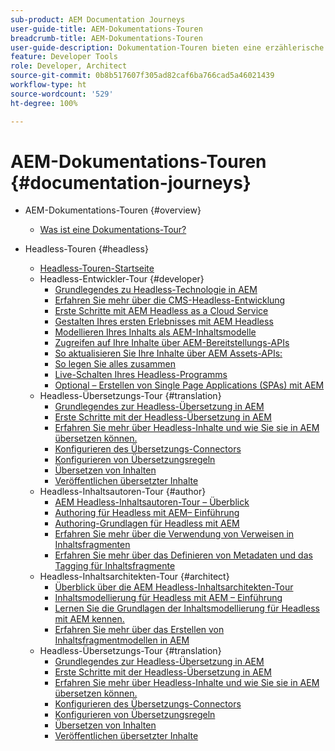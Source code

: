 ```yaml
---
sub-product: AEM Documentation Journeys
user-guide-title: AEM-Dokumentations-Touren
breadcrumb-title: AEM-Dokumentations-Touren
user-guide-description: Dokumentation-Touren bieten eine erzählerische Struktur innerhalb der AEM-Dokumentation, indem sie komplexe und ungleiche Funktionen miteinander verbinden, um ein Geschäftsziel auf eine bewährte Weise zu lösen. Die Touren sind für AEM-Anfänger entwickelt worden und stellen die Konzepte und Features von A bis Z vor, die geeignet sind, um ein Ziel zu erreichen.
feature: Developer Tools
role: Developer, Architect
source-git-commit: 0b8b517607f305ad82caf6ba766cad5a46021439
workflow-type: ht
source-wordcount: '529'
ht-degree: 100%

---
```



# AEM-Dokumentations-Touren {#documentation-journeys}

<!--
Please note that all links to other guides need to be absolute references with leading protocol and domain since SCCM does not allow pages to be referenced with relative links in multiple ToCs.
-->

+ AEM-Dokumentations-Touren {#overview}
   + [Was ist eine Dokumentations-Tour?](home.md)

+ Headless-Touren {#headless}
   + [Headless-Touren-Startseite](https://experienceleague.adobe.com/docs/experience-manager-65/headless-journey/home.html?lang=de)
   + Headless-Entwickler-Tour {#developer}
      + [Grundlegendes zu Headless-Technologie in AEM](https://experienceleague.adobe.com/docs/experience-manager-65/headless-journey/developer/overview.html?lang=de)
      + [Erfahren Sie mehr über die CMS-Headless-Entwicklung](https://experienceleague.adobe.com/docs/experience-manager-65/headless-journey/developer/learn-about.html?lang=de)
      + [Erste Schritte mit AEM Headless as a Cloud Service](https://experienceleague.adobe.com/docs/experience-manager-65/headless-journey/developer/getting-started.html?lang=de)
      + [Gestalten Ihres ersten Erlebnisses mit AEM Headless ](https://experienceleague.adobe.com/docs/experience-manager-65/headless-journey/developer/path-to-first-experience.html?lang=de)
      + [Modellieren Ihres Inhalts als AEM-Inhaltsmodelle](https://experienceleague.adobe.com/docs/experience-manager-65/headless-journey/developer/model-your-content.html?lang=de)
      + [Zugreifen auf Ihre Inhalte über AEM-Bereitstellungs-APIs](https://experienceleague.adobe.com/docs/experience-manager-65/headless-journey/developer/access-your-content.html?lang=de)
      + [So aktualisieren Sie Ihre Inhalte über AEM Assets-APIs:](https://experienceleague.adobe.com/docs/experience-manager-65/headless-journey/developer/update-your-content.html?lang=de)
      + [So legen Sie alles zusammen](https://experienceleague.adobe.com/docs/experience-manager-65/headless-journey/developer/put-it-all-together.html?lang=de)
      + [Live-Schalten Ihres Headless-Programms](https://experienceleague.adobe.com/docs/experience-manager-65/headless-journey/developer/go-live.html?lang=de)
      + [Optional – Erstellen von Single Page Applications (SPAs) mit AEM](https://experienceleague.adobe.com/docs/experience-manager-65/headless-journey/developer/create-spa.html?lang=de)
   + Headless-Übersetzungs-Tour {#translation}
      + [Grundlegendes zur Headless-Übersetzung in AEM](https://experienceleague.adobe.com/docs/experience-manager-65/headless-journey/translation/overview.html?lang=de)
      + [Erste Schritte mit der Headless-Übersetzung in AEM](https://experienceleague.adobe.com/docs/experience-manager-65/headless-journey/translation/getting-started.html?lang=de)
      + [Erfahren Sie mehr über Headless-Inhalte und wie Sie sie in AEM übersetzen können.](https://experienceleague.adobe.com/docs/experience-manager-65/headless-journey/translation/learn-about.html?lang=de)
      + [Konfigurieren des Übersetzungs-Connectors](https://experienceleague.adobe.com/docs/experience-manager-65/headless-journey/translation/configure-connector.html?lang=de)
      + [Konfigurieren von Übersetzungsregeln](https://experienceleague.adobe.com/docs/experience-manager-65/headless-journey/translation/translation-rules.html?lang=de)
      + [Übersetzen von Inhalten](https://experienceleague.adobe.com/docs/experience-manager-65/headless-journey/translation/translate-content.html?lang=de)
      + [Veröffentlichen übersetzter Inhalte](https://experienceleague.adobe.com/docs/experience-manager-65/headless-journey/translation/publish-content.html?lang=de)
   + Headless-Inhaltsautoren-Tour {#author}
      + [AEM Headless-Inhaltsautoren-Tour – Überblick](https://experienceleague.adobe.com/docs/experience-manager-65/headless-journey/author/overview.html?lang=de)
      + [Authoring für Headless mit AEM– Einführung](https://experienceleague.adobe.com/docs/experience-manager-65/headless-journey/author/introduction.html?lang=de)
      + [Authoring-Grundlagen für Headless mit AEM](https://experienceleague.adobe.com/docs/experience-manager-65/headless-journey/author/basics.html?lang=de)
      + [Erfahren Sie mehr über die Verwendung von Verweisen in Inhaltsfragmenten](https://experienceleague.adobe.com/docs/experience-manager-65/headless-journey/author/references.html?lang=de)
      + [Erfahren Sie mehr über das Definieren von Metadaten und das Tagging für Inhaltsfragmente](https://experienceleague.adobe.com/docs/experience-manager-65/headless-journey/author/metadata-tagging.html?lang=de)
   + Headless-Inhaltsarchitekten-Tour {#architect}
      + [Überblick über die AEM Headless-Inhaltsarchitekten-Tour](https://experienceleague.adobe.com/docs/experience-manager-65/headless-journey/architect/overview.html?lang=de)
      + [Inhaltsmodellierung für Headless mit AEM – Einführung](https://experienceleague.adobe.com/docs/experience-manager-65/headless-journey/architect/introduction.html?lang=de)
      + [Lernen Sie die Grundlagen der Inhaltsmodellierung für Headless mit AEM kennen.](https://experienceleague.adobe.com/docs/experience-manager-65/headless-journey/architect/basics.html?lang=de)
      + [Erfahren Sie mehr über das Erstellen von Inhaltsfragmentmodellen in AEM](https://experienceleague.adobe.com/docs/experience-manager-65/headless-journey/architect/model-structure.html?lang=de)
   + Headless-Übersetzungs-Tour {#translation}
      + [Grundlegendes zur Headless-Übersetzung in AEM](https://experienceleague.adobe.com/docs/experience-manager-65/headless-journey/translation/overview.html?lang=de)
      + [Erste Schritte mit der Headless-Übersetzung in AEM](https://experienceleague.adobe.com/docs/experience-manager-65/headless-journey/translation/getting-started.html?lang=de)
      + [Erfahren Sie mehr über Headless-Inhalte und wie Sie sie in AEM übersetzen können.](https://experienceleague.adobe.com/docs/experience-manager-65/headless-journey/translation/learn-about.html?lang=de)
      + [Konfigurieren des Übersetzungs-Connectors](https://experienceleague.adobe.com/docs/experience-manager-65/headless-journey/translation/configure-connector.html?lang=de)
      + [Konfigurieren von Übersetzungsregeln](https://experienceleague.adobe.com/docs/experience-manager-65/headless-journey/translation/translation-rules.html?lang=de)
      + [Übersetzen von Inhalten](https://experienceleague.adobe.com/docs/experience-manager-65/headless-journey/translation/translate-content.html?lang=de)
      + [Veröffentlichen übersetzter Inhalte](https://experienceleague.adobe.com/docs/experience-manager-65/headless-journey/translation/publish-content.html?lang=de)
